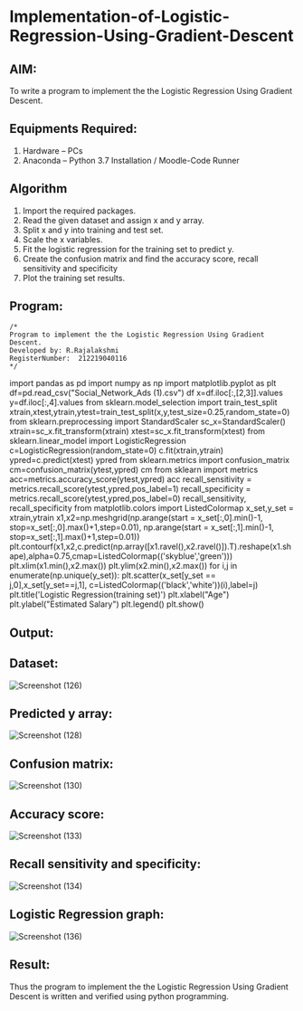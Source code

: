 # Implementation-of-Logistic-Regression-Using-Gradient-Descent

## AIM:
To write a program to implement the the Logistic Regression Using Gradient Descent.

## Equipments Required:
1. Hardware – PCs
2. Anaconda – Python 3.7 Installation / Moodle-Code Runner

## Algorithm
1. Import the required packages.
2. Read the given dataset and assign x and y array.
3. Split x and y into training and test set.
4. Scale the x variables.
5. Fit the logistic regression for the training set to predict y.
6. Create the confusion matrix and find the accuracy score, recall sensitivity and specificity
7. Plot the training set results.


## Program:
```
/*
Program to implement the the Logistic Regression Using Gradient Descent.
Developed by: R.Rajalakshmi
RegisterNumber:  212219040116
*/
```
  import pandas as pd
  import numpy as np
  import matplotlib.pyplot as plt
  df=pd.read_csv("Social_Network_Ads (1).csv")
  df
  x=df.iloc[:,[2,3]].values
y=df.iloc[:,4].values 
from sklearn.model_selection import train_test_split
xtrain,xtest,ytrain,ytest=train_test_split(x,y,test_size=0.25,random_state=0)
from sklearn.preprocessing import StandardScaler
sc_x=StandardScaler()
xtrain=sc_x.fit_transform(xtrain)
xtest=sc_x.fit_transform(xtest)
from sklearn.linear_model import LogisticRegression
c=LogisticRegression(random_state=0)
c.fit(xtrain,ytrain)
ypred=c.predict(xtest)
ypred
from sklearn.metrics import confusion_matrix
cm=confusion_matrix(ytest,ypred)
cm
from sklearn import metrics
acc=metrics.accuracy_score(ytest,ypred)
acc
recall_sensitivity = metrics.recall_score(ytest,ypred,pos_label=1)
recall_specificity = metrics.recall_score(ytest,ypred,pos_label=0)
recall_sensitivity, recall_specificity
from matplotlib.colors import ListedColormap
x_set,y_set = xtrain,ytrain
x1,x2=np.meshgrid(np.arange(start = x_set[:,0].min()-1, stop=x_set[:,0].max()+1,step=0.01),
                  np.arange(start = x_set[:,1].min()-1, stop=x_set[:,1].max()+1,step=0.01))
plt.contourf(x1,x2,c.predict(np.array([x1.ravel(),x2.ravel()]).T).reshape(x1.shape),alpha=0.75,cmap=ListedColormap(('skyblue','green')))
plt.xlim(x1.min(),x2.max())
plt.ylim(x2.min(),x2.max())
for i,j in enumerate(np.unique(y_set)):
    plt.scatter(x_set[y_set == j,0],x_set[y_set==j,1],
                c=ListedColormap(('black','white'))(i),label=j)
plt.title('Logistic Regression(training set)')
plt.xlabel("Age")
plt.ylabel("Estimated Salary")
plt.legend()
plt.show()

## Output:

## Dataset:
![Screenshot (126)](https://user-images.githubusercontent.com/87656716/173222287-92676286-7153-4045-9921-d70c7db50b36.png)

## Predicted y array:
![Screenshot (128)](https://user-images.githubusercontent.com/87656716/173222332-24884ba2-8b20-4eaa-a3c0-66ff0eeb2a41.png)

## Confusion matrix:
![Screenshot (130)](https://user-images.githubusercontent.com/87656716/173222392-d9773134-7608-4185-8c4f-46b672f87e41.png)

## Accuracy score:
![Screenshot (133)](https://user-images.githubusercontent.com/87656716/173222661-d377a203-9395-4faf-89fe-d354ca9f6efa.png)

## Recall sensitivity and specificity:
![Screenshot (134)](https://user-images.githubusercontent.com/87656716/173222728-20ea752a-1d01-4c3f-bc53-1b215714b19b.png)

## Logistic Regression graph:
![Screenshot (136)](https://user-images.githubusercontent.com/87656716/173222867-2cd8904e-63d3-4186-86cd-908a5f8e56b3.png)




## Result:
Thus the program to implement the the Logistic Regression Using Gradient Descent is written and verified using python programming.

